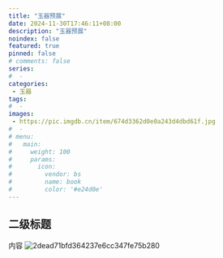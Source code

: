 ```yaml
---
title: "玉器预展"
date: 2024-11-30T17:46:11+08:00
description: "玉器预展"
noindex: false
featured: true
pinned: false
# comments: false
series:
#  - 
categories:
 - 玉器
tags:
#  - 
images: 
 - https://pic.imgdb.cn/item/674d3362d0e0a243d4dbd61f.jpg
#  - 
# menu:
#   main:
#     weight: 100
#     params:
#       icon:
#         vendor: bs
#         name: book
#         color: '#e24d0e'
---
```


## 二级标题

内容
![2dead71bfd364237e6cc347fe75b280](https://github.com/user-attachments/assets/48efd1b8-9c57-42b6-8813-4735f721c695)
